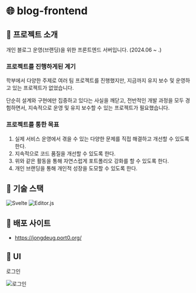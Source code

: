 # 🌐 blog-frontend

## 📌 프로젝트 소개

개인 블로그 운영(브랜딩)을 위한 프론트엔드 서버입니다. (2024.06 ~ .)

### 프로젝트를 진행하게된 계기

학부에서 다양한 주제로 여러 팀 프로젝트를 진행했지만, 지금까지 유지 보수 및 운영하고 있는 프로젝트가 없었습니다.

단순히 설계와 구현에만 집중하고 있다는 사실을 깨닫고, 전반적인 개발 과정을 모두 경험하면서, 지속적으로 운영 및 유지 보수할 수 있는 프로젝트가 필요했습니다.

### 프로젝트를 통한 목표

1. 실제 서비스 운영에서 겪을 수 있는 다양한 문제를 직접 해결하고 개선할 수 있도록 한다.
2. 지속적으로 코드 품질을 개선할 수 있도록 한다.
3. 위와 같은 활동을 통해 자연스럽게 포트폴리오 강화를 할 수 있도록 한다.
4. 개인 브랜딩을 통해 개인적 성장을 도모할 수 있도록 한다.

## 📌 기술 스택

![Svelte](https://img.shields.io/badge/Svelte-FF3E00?style=for-the-badge&logo=svelte&logoColor=white)
![Editor.js](https://img.shields.io/badge/Editor.js-000000?style=for-the-badge&logo=editor.js&logoColor=white)

## 📌 배포 사이트

- https://jongdeug.port0.org/

## 📌 UI 

로그인

![로그인](https://github.com/JongDeug/blog-frontend/public/login.png)
